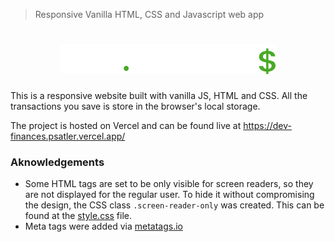 > Responsive Vanilla HTML, CSS and Javascript web app

<h1 align="center">
    <img alt="Dev Finances Logo" src="./assets/logo.svg" />
</h1>


This is a responsive website built with vanilla JS, HTML and CSS. 
All the transactions you save is store in the browser's local storage.

The project is hosted on Vercel and can be found live at https://dev-finances.psatler.vercel.app/


### Aknowledgements

- Some HTML tags are set to be only visible for screen readers, so they are not displayed for the 
regular user. To hide it without compromising the design, the CSS class `.screen-reader-only` was created. This can be found at the [style.css](style.css) file.
- Meta tags were added via [metatags.io](https://metatags.io/)